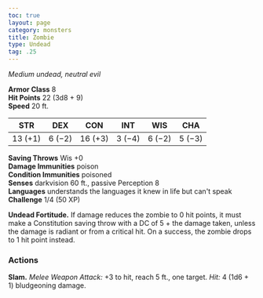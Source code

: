 ```yaml
---
toc: true
layout: page
category: monsters
title: Zombie
type: Undead
tag: .25
---
```

_Medium undead, neutral evil_

**Armor Class** 8    
**Hit Points** 22 (3d8 + 9)    
**Speed** 20 ft. 

| STR     | DEX     | CON     | INT     | WIS     | CHA     |
|---------|---------|---------|---------|---------|---------|
| 13 (+1) | 6 (−2)  | 16 (+3) | 3 (−4)  | 6 (−2)  | 5 (−3)  |

**Saving Throws** Wis +0    
**Damage Immunities** poison    
**Condition Immunities** poisoned    
**Senses** darkvision 60 ft., passive Perception 8    
**Languages** understands the languages it knew in life but can't speak    
**Challenge** 1/4 (50 XP) 

**Undead Fortitude.** If damage reduces the zombie to 0 hit points, it must make a Constitution saving throw with a DC of 5 + the damage taken, unless the damage is radiant or from a critical hit. On a success, the zombie drops to 1 hit point instead. 

### Actions    
**Slam.** _Melee Weapon Attack:_ +3 to hit, reach 5 ft., one target. _Hit:_ 4 (1d6 + 1) bludgeoning damage.
